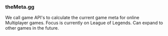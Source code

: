 <h3>theMeta.gg</h3>

We call game API's to calculate the current game meta for online Multiplayer games.
Focus is currently on League of Legends.  Can expand to other games in the future.
